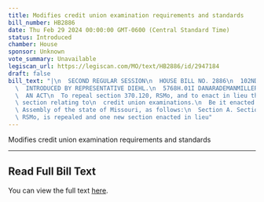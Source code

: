 ```yaml
---
title: Modifies credit union examination requirements and standards
bill_number: HB2886
date: Thu Feb 29 2024 00:00:00 GMT-0600 (Central Standard Time)
status: Introduced
chamber: House
sponsor: Unknown
vote_summary: Unavailable
legiscan_url: https://legiscan.com/MO/text/HB2886/id/2947184
draft: false
bill_text: "|\n  SECOND REGULAR SESSION\n  HOUSE BILL NO. 2886\n  102ND GENERAL ASSEMBLY\n\
  \  INTRODUCED BY REPRESENTATIVE DIEHL.\n  5768H.01I DANARADEMANMILLER,ChiefClerk\n\
  \  AN ACT\n  To repeal section 370.120, RSMo, and to enact in lieu thereof one new\
  \ section relating to\n  credit union examinations.\n  Be it enacted by the General\
  \ Assembly of the state of Missouri, as follows:\n  Section A. Section 370.120,\
  \ RSMo, is repealed and one new section enacted in lieu"
---
```

Modifies credit union examination requirements and standards

---

## Read Full Bill Text

You can view the full text [here](https://legiscan.com/MO/text/HB2886/id/2947184).
